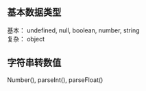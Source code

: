 
## 基本数据类型
基本： undefined, null, boolean, number, string  
复杂： object  
## 字符串转数值
Number(), parseInt(), parseFloat()  
